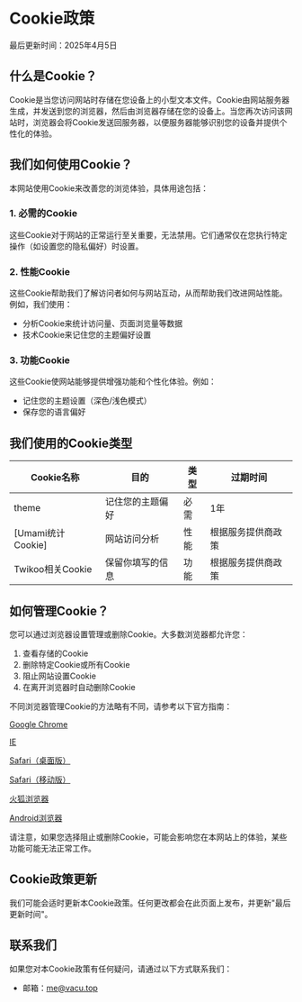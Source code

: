 # Cookie政策

最后更新时间：2025年4月5日

## 什么是Cookie？

Cookie是当您访问网站时存储在您设备上的小型文本文件。Cookie由网站服务器生成，并发送到您的浏览器，然后由浏览器存储在您的设备上。当您再次访问该网站时，浏览器会将Cookie发送回服务器，以便服务器能够识别您的设备并提供个性化的体验。

## 我们如何使用Cookie？

本网站使用Cookie来改善您的浏览体验，具体用途包括：

### 1. 必需的Cookie
这些Cookie对于网站的正常运行至关重要，无法禁用。它们通常仅在您执行特定操作（如设置您的隐私偏好）时设置。

### 2. 性能Cookie
这些Cookie帮助我们了解访问者如何与网站互动，从而帮助我们改进网站性能。例如，我们使用：
- 分析Cookie来统计访问量、页面浏览量等数据
- 技术Cookie来记住您的主题偏好设置

### 3. 功能Cookie
这些Cookie使网站能够提供增强功能和个性化体验。例如：
- 记住您的主题设置（深色/浅色模式）
- 保存您的语言偏好

## 我们使用的Cookie类型

| Cookie名称 | 目的 | 类型 | 过期时间 |
|-----------|------|------|---------|
| theme | 记住您的主题偏好 | 必需 | 1年 |
| [Umami统计Cookie] | 网站访问分析 | 性能 | 根据服务提供商政策 |
| Twikoo相关Cookie | 保留你填写的信息 | 功能 | 根据服务提供商政策 |

## 如何管理Cookie？

您可以通过浏览器设置管理或删除Cookie。大多数浏览器都允许您：

1. 查看存储的Cookie
2. 删除特定Cookie或所有Cookie
3. 阻止网站设置Cookie
4. 在离开浏览器时自动删除Cookie

不同浏览器管理Cookie的方法略有不同，请参考以下官方指南：

[Google Chrome](https://support.google.com/chrome/answer/95647?hl=en)

[IE](https://support.microsoft.com/en-us/help/260971/description-of-cookies)

[Safari（桌面版）](https://support.apple.com/guide/safari/manage-cookies-and-website-data-sfri11471/mac)

[Safari（移动版）](https://support.apple.com/en-us/HT201265)

[火狐浏览器](https://support.mozilla.org/en-US/kb/Cookies-information-websites-store-on-your-computer)

[Android浏览器](http://support.google.com/ics/nexus/bin/answer.py?hl=en&answer=2425067)

请注意，如果您选择阻止或删除Cookie，可能会影响您在本网站上的体验，某些功能可能无法正常工作。

## Cookie政策更新

我们可能会适时更新本Cookie政策。任何更改都会在此页面上发布，并更新"最后更新时间"。

## 联系我们

如果您对本Cookie政策有任何疑问，请通过以下方式联系我们：
- 邮箱：me@vacu.top